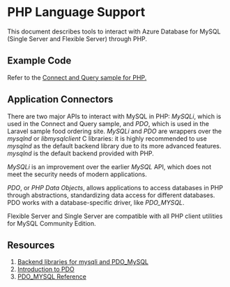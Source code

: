 # PHP Language Support

This document describes tools to interact with Azure Database for MySQL (Single Server and Flexible Server) through PHP.

## Example Code

Refer to the [Connect and Query sample for PHP.](./03_Connect_Query_PHP.md)

## Application Connectors

There are two major APIs to interact with MySQL in PHP: *MySQLi*, which is used in the Connect and Query sample, and *PDO*, which is used in the Laravel sample food ordering site. *MySQLi* and *PDO* are wrappers over the *mysqlnd* or *libmysqlclient* C libraries: it is highly recommended to use *mysqlnd* as the default backend library due to its more advanced features. *mysqlnd* is the default backend provided with PHP.

*MySQLi* is an improvement over the earlier *MySQL* API, which does not meet the security needs of modern applications.

*PDO*, or *PHP Data Objects*, allows applications to access databases in PHP through abstractions, standardizing data access for different databases. PDO works with a database-specific driver, like *PDO_MYSQL*.

Flexible Server and Single Server are compatible with all PHP client utilities for MySQL Community Edition.

## Resources

1. [Backend libraries for mysqli and PDO_MySQL](https://www.php.net/manual/en/mysqlinfo.library.choosing.php)
2. [Introduction to PDO](https://www.php.net/manual/en/intro.pdo.php)
3. [PDO_MYSQL Reference](https://www.php.net/manual/en/ref.pdo-mysql.php)